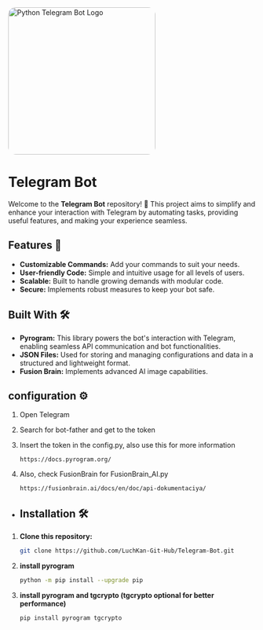 <a href="https://python-telegram-bot.org">
  <img src="https://blogger.googleusercontent.com/img/b/R29vZ2xl/AVvXsEh2mF9vSCghP634W8z8FshKsP0U4wSqwHucKBd01ezVWG3Hsr0Mh1ZhcnpXIMPruAD8GeUS5MjyfLjNhXYhu7VyGVT4l6rVTNGHY1j4_4GBkQhztWTIfwCkb4-7g_MBtL2cqJ_G4lYOtiRw/s1600/photo_2019-07-01_18-49-10.jpg" alt="Python Telegram Bot Logo" style="width:300px; border-radius:15px;">
</a>

# Telegram Bot

Welcome to the **Telegram Bot** repository! 🎉 This project aims to simplify and enhance your interaction with Telegram by automating tasks, providing useful features, and making your experience seamless.

## Features 🚀
- **Customizable Commands:** Add your commands to suit your needs.
- **User-friendly Code:** Simple and intuitive usage for all levels of users.
- **Scalable:** Built to handle growing demands with modular code.
- **Secure:** Implements robust measures to keep your bot safe.

## Built With 🛠️
- **Pyrogram:** This library powers the bot's interaction with Telegram, enabling seamless API communication and bot functionalities.
- **JSON Files:** Used for storing and managing configurations and data in a structured and lightweight format.
- **Fusion Brain:** Implements advanced AI image capabilities.

## configuration ⚙️
1. Open Telegram

2. Search for bot-father and get to the token

3. Insert the token in the config.py, also use this for more information
   ``` link
   https://docs.pyrogram.org/
4. Also, check FusionBrain for FusionBrain_AI.py
   ``` link
   https://fusionbrain.ai/docs/en/doc/api-dokumentaciya/

- ## Installation 🛠️
1. **Clone this repository:**
   ```bash
   git clone https://github.com/LuchKan-Git-Hub/Telegram-Bot.git
2. **install pyrogram**
   ```bash
   python -m pip install --upgrade pip
3. **install pyrogram and tgcrypto (tgcrypto optional for better performance)**
   ```bash
   pip install pyrogram tgcrypto
   
